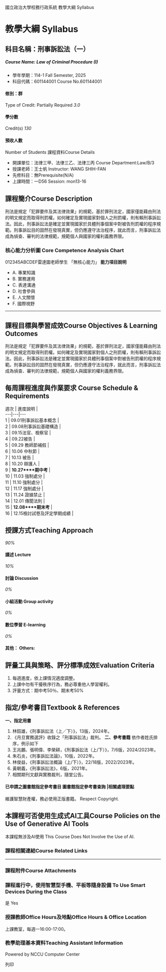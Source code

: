 國立政治大學校務行政系統 教學大綱 Syllabus
# 教學大綱 Syllabus
##  科目名稱：刑事訴訟法（一）
#####  Course Name: Law of Criminal Procedure (I)
  * 學年學期：114-1 Fall Semester, 2025 
  * 科目代碼：601144001 Course No.601144001


#### 修別：群
Type of Credit: Partially Required 
_3.0_
#### 學分數
Credit(s)
_130_
#### 預收人數
Number of Students
課程資料Course Details
  * 開課單位：法律三甲、法律三乙、法律三丙 Course Department:Law/B/3 
  * 授課老師：王士帆 Instructor: WANG SHIH-FAN 
  * 先修科目：無Prerequisite(N/A)
  * 上課時間：一D56 Session: mon13-16


##  課程簡介Course Description
刑法是規定「犯罪要件及其法律效果」的規範，基於罪刑法定，國家僅能藉由刑法的明文規定而取得刑罰權。如何確定及實現國家對個人之刑罰權，則有賴刑事訴訟法。因此，刑事訴訟法是確定並實現國家於具體刑事個案中對被告刑罰權的程序規範。刑事訴訟目的固然在發現真實，但仍應遵守法治程序，就此而言，刑事訴訟法成為偵查、審判的法律規範，規範個人與國家的權利義務界限。
###  核心能力分析圖 Core Competence Analysis Chart
012345ABCDEF雷達圖老師學生
「無核心能力」 
**能力項目說明**
  * A. 專業知識
  * B. 實務運用
  * C. 表達溝通
  * D. 社會參與
  * E. 人文關懷
  * F. 國際視野


* * *
##  課程目標與學習成效Course Objectives & Learning Outcomes 
刑法是規定「犯罪要件及其法律效果」的規範，基於罪刑法定，國家僅能藉由刑法的明文規定而取得刑罰權。如何確定及實現國家對個人之刑罰權，則有賴刑事訴訟法。因此，刑事訴訟法是確定並實現國家於具體刑事個案中對被告刑罰權的程序規範。刑事訴訟目的固然在發現真實，但仍應遵守法治程序，就此而言，刑事訴訟法成為偵查、審判的法律規範，規範個人與國家的權利義務界限。
##  每周課程進度與作業要求 Course Schedule & Requirements
週次 |  進度說明 |   
---|---|---  
1 |  09.01刑事訴訟基本概念 |   
2 |  09.08刑事訴訟基礎構造 |   
3 |  09.15法官、檢察官 |   
4 |  09.22被告 |   
5 |  09.29 教師節補假 |   
6 |  10.06 中秋節 |   
7 |  10.13 被告 |   
8 |  10.20 辯護人 |   
9 |  **10.27****期中考** |   
10 |  11.03 強制處分 |   
11 |  11.10 強制處分 |   
12 |  11.17 強制處分 |   
13 |  11.24 證據禁止 |   
14 |  12.01 傳聞法則 |   
15 |  **12.08****期末考** |   
16 |  12.15檢討試卷及評定學期成績 |   
##  授課方式Teaching Approach
_90%_
####  講述 Lecture
_10%_
####  討論 Discussion
_0%_
####  小組活動 Group activity
_0%_
####  數位學習 E-learning
_0%_
####  其他： Others:
##  評量工具與策略、評分標準成效Evaluation Criteria
1. 每週進度，依上課情況適度調整。
2. 上課中勿有干擾秩序行為，務必尊重他人學習權利。
3. 評量方式：期中考50％、期末考50%
##  指定/參考書目Textbook & References
**一、指定用書**
1. 林鈺雄，《刑事訴訟法（上╱下）》，13版，2024年。
2. 《月旦實務選評》收錄之「刑事訴訟法」裁判。
**二、參考書籍**
依作者姓氏排序，例示如下
1. 王兆鵬、張明偉、李榮耕，《刑事訴訟法（上/下）》，7/6版，2024/2023年。
2. 朱石炎，《刑事訴訟法論》，10版，2022年。
3. 林俊益，《刑事訴訟法概論（上/下）》，22/18版，2022/2023年。
4. 黃朝義，《刑事訴訟法》，6版，2021年。
5. 相關期刊文獻與實務裁判，隨堂公告。
####  已申請之圖書館指定參考書目  圖書館指定參考書查詢 |相關處理要點
維護智慧財產權，務必使用正版書籍。 Respect Copyright.
##  本課程可否使用生成式AI工具Course Policies on the Use of Generative AI Tools
本課程無涉及AI使用 This Course Does Not Involve the Use of AI.
###  課程相關連結Course Related Links
* * *
###  課程附件Course Attachments
###  課程進行中，使用智慧型手機、平板等隨身設備 To Use Smart Devices During the Class
是  Yes
###  授課教師Office Hours及地點Office Hours & Office Location
上課教室，每週一16:00-17:00。
###  教學助理基本資料Teaching Assistant Information
Powered by NCCU Computer Center
  
列印
